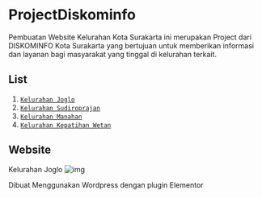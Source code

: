 # ProjectDiskominfo
Pembuatan Website Kelurahan Kota Surakarta ini merupakan Project dari DISKOMINFO Kota Surakarta yang bertujuan untuk memberikan informasi dan layanan bagi masyarakat yang tinggal di kelurahan terkait.

## List 
1. [`Kelurahan Joglo`](https://kel-joglo.surakarta.go.id)
2. [`Kelurahan Sudiroprajan`](https://kel-sudiroprajan.surakarta.go.id)
3. [`Kelurahan Manahan`](https://kel-manahan.surakarta.go.id)
4. [`Kelurahan Kepatihan Wetan`](https://kel-kepatihanwetan.surakarta.go.id)

## Website
Kelurahan Joglo
![img](https://user-images.githubusercontent.com/71810571/218044949-e67a62cf-446a-48be-95f0-84e41511121b.JPG)

Dibuat Menggunakan Wordpress dengan plugin Elementor

